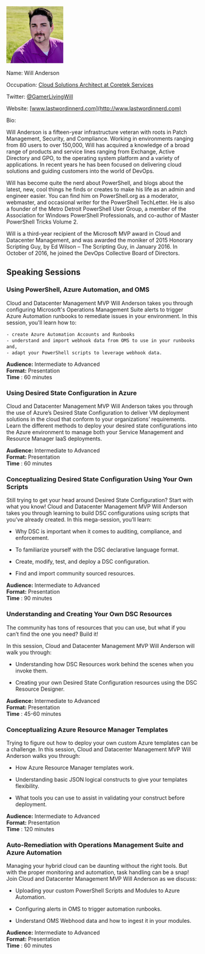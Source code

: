 <img src="./media/image1.jpeg" width="149" height="149" />

Name: Will Anderson

Occupation: [ Cloud Solutions Architect at Coretek Services ](http://www.coretekservices.com/ "Coretek Services")

Twitter: [@GamerLivingWill](twitter.com/gamerlivingwill)

Website: [www.lastwordinnerd.com](http://www.lastwordinnerd.com)

Bio:

Will Anderson is a fifteen-year infrastructure veteran with roots in Patch Management, Security, and Compliance. Working in environments ranging from 80 users to over 150,000, Will has acquired a knowledge of a broad range of products and service lines ranging from Exchange, Active Directory and GPO, to the operating system platform and a variety of applications. In recent years he has been focused on delivering cloud solutions and guiding customers into the world of DevOps.

Will has become quite the nerd about PowerShell, and blogs about the latest, new, cool things he finds or creates to make his life as an admin and engineer easier. You can find him on PowerShell.org as a moderator, webmaster, and occasional writer for the PowerShell TechLetter. He is also a founder of the Metro Detroit PowerShell User Group, a member of the Association for Windows PowerShell Professionals, and co-author of Master PowerShell Tricks Volume 2.

Will is a third-year recipient of the Microsoft MVP award in Cloud and Datacenter Management, and was awarded the moniker of 2015 Honorary Scripting Guy, by Ed Wilson – The Scripting Guy, in January 2016. In October of 2016, he joined the DevOps Collective Board of Directors.

## Speaking Sessions

### Using PowerShell, Azure Automation, and OMS

Cloud and Datacenter Management MVP Will Anderson takes you through 
configuring Microsoft's Operations Management Suite alerts to trigger 
Azure Automation runbooks to remediate issues in your environment.  In 
this session, you'll learn how to:

    - create Azure Automation Accounts and Runbooks
    - understand and import webhook data from OMS to use in your runbooks
    and,
    - adapt your PowerShell scripts to leverage webhook data.

**Audience:** Intermediate to Advanced  
**Format:** Presentation  
**Time** : 60 minutes

### Using Desired State Configuration in Azure

Cloud and Datacenter Management MVP Will Anderson takes you through the
use of Azure’s Desired State Configuration to deliver VM deployment
solutions in the cloud that conform to your organizations’ requirements.
Learn the different methods to deploy your desired state configurations
into the Azure environment to manage both your Service Management and
Resource Manager IaaS deployments.

**Audience:** Intermediate to Advanced  
**Format:** Presentation  
**Time** : 60 minutes

### Conceptualizing Desired State Configuration Using Your Own Scripts

Still trying to get your head around Desired State Configuration? Start
with what you know! Cloud and Datacenter Management MVP Will Anderson
takes you through learning to build DSC configurations using scripts
that you’ve already created. In this mega-session, you’ll learn:

-   Why DSC is important when it comes to auditing, compliance,
    and enforcement.

-   To familiarize yourself with the DSC declarative language format.

-   Create, modify, test, and deploy a DSC configuration.

-   Find and import community sourced resources.

**Audience:** Intermediate to Advanced  
**Format:** Presentation  
**Time** : 90 minutes

### Understanding and Creating Your Own DSC Resources

The community has tons of resources that you can use, but what if you
can’t find the one you need? Build it!

In this session, Cloud and Datacenter Management MVP Will Anderson will
walk you through:

-   Understanding how DSC Resources work behind the scenes when you
    invoke them.

-   Creating your own Desired State Configuration resources using the
    DSC Resource Designer.

**Audience:** Intermediate to Advanced  
**Format:** Presentation  
**Time** : 45-60 minutes

### Conceptualizing Azure Resource Manager Templates

Trying to figure out how to deploy your own custom Azure templates can
be a challenge. In this session, Cloud and Datacenter Management MVP
Will Anderson walks you through:

-   How Azure Resource Manager templates work.

-   Understanding basic JSON logical constructs to give your
    templates flexibility.

-   What tools you can use to assist in validating your construct
    before deployment.

**Audience:** Intermediate to Advanced  
**Format:** Presentation  
**Time** : 120 minutes

### Auto-Remediation with Operations Management Suite and Azure Automation

Managing your hybrid cloud can be daunting without the right tools.  But with the proper monitoring and automation, task handling can be a snap!  Join Cloud and Datacenter Management MVP Will Anderson as we discuss:

-   Uploading your custom PowerShell Scripts and Modules to Azure Automation.

-   Configuring alerts in OMS to trigger automation runbooks.

-   Understand OMS Webhood data and how to ingest it in your modules.

**Audience:** Intermediate to Advanced  
**Format:** Presentation  
**Time** : 60 minutes
